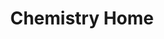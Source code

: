 ---
layout: subjecthome
title: Chemistry Home
subject: Chemistry
permalink: /chemistry
hero: Welcome to Chemistry!
subtext: This page is for all things chemistry, select a level and enjoy the content!
---